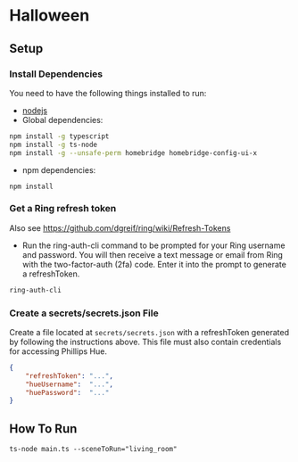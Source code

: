 # Halloween

## Setup

### Install Dependencies

You need to have the following things installed to run:
* [nodejs](https://nodejs.org/en/)
* Global dependencies:
```bash
npm install -g typescript
npm install -g ts-node
npm install -g --unsafe-perm homebridge homebridge-config-ui-x
```
* npm dependencies:
```
npm install
```

### Get a Ring refresh token

Also see https://github.com/dgreif/ring/wiki/Refresh-Tokens

* Run the ring-auth-cli command to be prompted for your Ring username and password. You will then receive a text message or email from Ring with the two-factor-auth (2fa) code. Enter it into the prompt to generate a refreshToken.

```bash
ring-auth-cli
```

### Create a secrets/secrets.json File

Create a file located at ```secrets/secrets.json``` with a refreshToken generated by following the instructions above. This file must also contain credentials for accessing Phillips Hue.

```json
{
    "refreshToken": "...",
    "hueUsername":  "...",
    "huePassword":  "..."
}
```

## How To Run
```
ts-node main.ts --sceneToRun="living_room"
```
